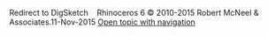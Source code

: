 ---
---

Redirect to DigSketch&#160;
&#160;
Rhinoceros 6 © 2010-2015 Robert McNeel &amp; Associates.11-Nov-2015
 [Open topic with navigation](digsketch.html) 

